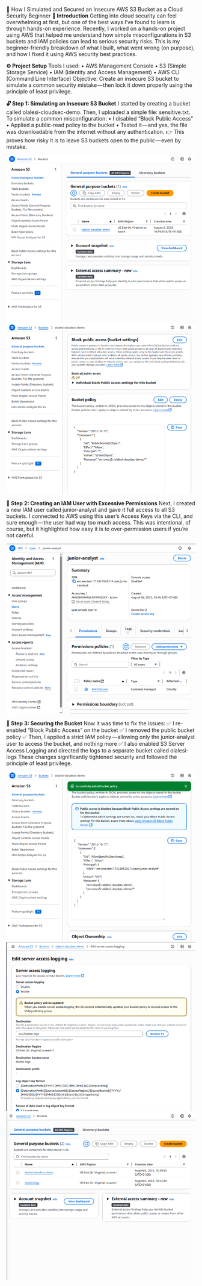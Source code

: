 🔐 How I Simulated and Secured an Insecure AWS S3 Bucket as a Cloud Security Beginner
**🧩 Introduction**
Getting into cloud security can feel overwhelming at first, but one of the best ways I’ve found to learn is through hands-on experience. Recently, I worked on a hands-on project using AWS that helped me understand how simple misconfigurations in S3 buckets and IAM policies can lead to serious security risks.
 This is my beginner-friendly breakdown of what I built, what went wrong (on purpose), and how I fixed it using AWS security best practices.

**⚙️ Project Setup**
Tools I used:
•	AWS Management Console
•	S3 (Simple Storage Service)
•	IAM (Identity and Access Management)
•	AWS CLI (Command Line Interface)
Objective:
 Create an insecure S3 bucket to simulate a common security mistake — then lock it down properly using the principle of least privilege.

**🔓 Step 1: Simulating an Insecure S3 Bucket**
I started by creating a bucket called olalesi-cloudsec-demo.
 Then, I uploaded a simple file: sensitive.txt.
To simulate a common misconfiguration:
•	I disabled “Block Public Access”
•	Applied a public-read policy to the bucket
•	Tested it — and yes, the file was downloadable from the internet without any authentication.
👉 This proves how risky it is to leave S3 buckets open to the public — even by mistake.

![My Image](1.png)
![My Image](2.png)

**👤 Step 2: Creating an IAM User with Excessive Permissions**
Next, I created a new IAM user called junior-analyst and gave it full access to all S3 buckets.
 I connected to AWS using this user’s Access Keys via the CLI, and sure enough — the user had way too much access.
This was intentional, of course, but it highlighted how easy it is to over-permission users if you’re not careful.

![My Image](3.png)


**🔐 Step 3: Securing the Bucket**
Now it was time to fix the issues:
✅ I re-enabled “Block Public Access” on the bucket
 ✅ I removed the public bucket policy
 ✅ Then, I applied a strict IAM policy — allowing only the junior-analyst user to access the bucket, and nothing more
 ✅ I also enabled S3 Server Access Logging and directed the logs to a separate bucket called olalesi-logs
These changes significantly tightened security and followed the principle of least privilege.

![My Image](4.png)
![My Image](5.png)
![My Image](6.png)
